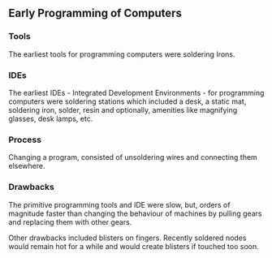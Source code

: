 
## Early Programming of Computers


### Tools
The earliest tools for programming computers were soldering Irons.

### IDEs
The earliest IDEs - Integrated Development Environments - for programming computers were soldering stations which included a desk, a static mat, soldering iron, solder, resin and optionally, amenities like magnifying glasses, desk lamps, etc.

### Process
Changing a program, consisted of unsoldering wires and connecting them elsewhere.

### Drawbacks
The primitive programming tools and IDE were slow, but, orders of magnitude faster than changing the behaviour of machines by pulling gears and replacing them with other gears.

Other drawbacks included blisters on fingers.  Recently soldered nodes would remain hot for a while and would create blisters if touched too soon.
